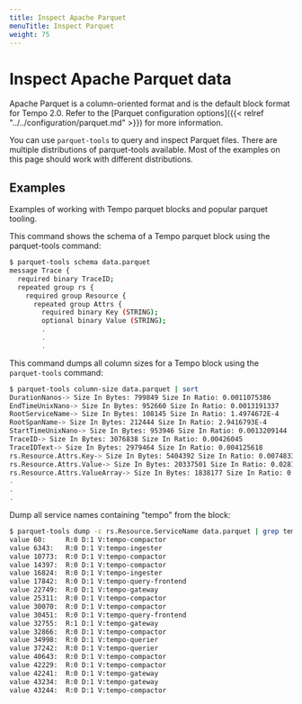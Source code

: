 ```yaml
---
title: Inspect Apache Parquet
menuTitle: Inspect Parquet
weight: 75
---
```


# Inspect Apache Parquet data

Apache Parquet is a column-oriented format and is the default block format for Tempo 2.0.
Refer to the [Parquet configuration options]({{< relref "../../configuration/parquet.md" >}}) for more information.

You can use `parquet-tools` to query and inspect Parquet files. There are multiple distributions of parquet-tools available. Most of the examples on this page should work with different distributions.

## Examples

Examples of working with Tempo parquet blocks and popular parquet tooling.


This command shows the schema of a Tempo parquet block using the parquet-tools command:

```bash
$ parquet-tools schema data.parquet
message Trace {
  required binary TraceID;
  repeated group rs {
    required group Resource {
      repeated group Attrs {
        required binary Key (STRING);
        optional binary Value (STRING);
        .
        .
        .
```

This command dumps all column sizes for a Tempo block using the `parquet-tools` command:

```bash
$ parquet-tools column-size data.parquet | sort
DurationNanos-> Size In Bytes: 799849 Size In Ratio: 0.0011075386
EndTimeUnixNano-> Size In Bytes: 952660 Size In Ratio: 0.0013191337
RootServiceName-> Size In Bytes: 108145 Size In Ratio: 1.4974672E-4
RootSpanName-> Size In Bytes: 212444 Size In Ratio: 2.9416793E-4
StartTimeUnixNano-> Size In Bytes: 953946 Size In Ratio: 0.0013209144
TraceID-> Size In Bytes: 3076838 Size In Ratio: 0.00426045
TraceIDText-> Size In Bytes: 2979464 Size In Ratio: 0.004125618
rs.Resource.Attrs.Key-> Size In Bytes: 5404392 Size In Ratio: 0.0074833785
rs.Resource.Attrs.Value-> Size In Bytes: 20337501 Size In Ratio: 0.028161023
rs.Resource.Attrs.ValueArray-> Size In Bytes: 1838177 Size In Ratio: 0.0025452955
.
.
.
```

Dump all service names containing "tempo" from the block:

```bash
$ parquet-tools dump -c rs.Resource.ServiceName data.parquet | grep tempo
value 60:     R:0 D:1 V:tempo-compactor
value 6343:   R:0 D:1 V:tempo-ingester
value 10773:  R:0 D:1 V:tempo-compactor
value 14397:  R:0 D:1 V:tempo-compactor
value 16824:  R:0 D:1 V:tempo-ingester
value 17842:  R:0 D:1 V:tempo-query-frontend
value 22749:  R:0 D:1 V:tempo-gateway
value 25311:  R:0 D:1 V:tempo-compactor
value 30070:  R:0 D:1 V:tempo-compactor
value 30451:  R:0 D:1 V:tempo-query-frontend
value 32755:  R:1 D:1 V:tempo-gateway
value 32866:  R:0 D:1 V:tempo-compactor
value 34998:  R:0 D:1 V:tempo-querier
value 37242:  R:0 D:1 V:tempo-querier
value 40643:  R:0 D:1 V:tempo-compactor
value 42229:  R:0 D:1 V:tempo-compactor
value 42241:  R:0 D:1 V:tempo-gateway
value 43234:  R:0 D:1 V:tempo-gateway
value 43244:  R:0 D:1 V:tempo-compactor
```
